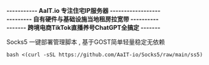 **----------- AaIT.io 专注住宅IP服务器 ------------------**<br>
**--------- 自有硬件与基础设施当地租房拉宽带 ----------**<br>
**------- 跨境电商TikTok直播养号ChatGPT全搞定 -------**<br>


Socks5 一键部署管理脚本 , 基于GOST简单轻量稳定无依赖


    bash <(curl -sSL https://github.com/AaIT-io/Socks5/raw/main/ss5)

